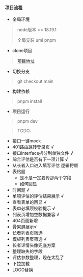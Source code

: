 #### 项目流程

- 全局环境

> node版本 >= 18.19.1
>
> 全局安装 umi pnpm
>
>

- clone项目

> [项目地址](111.33.127.102:8090/tisihcsp/PROD01-TISIHCSP-EVA-MCS)

- 切换分支

> git checkout main

- 构建依赖

> pnpm install

- 项目运行

> pnpm dev
>
>

> TODO:

- 接口一键mock
- 401路由跳转登录页 √
- 接口interface拆分到单独文件 √
- 综合评估是否有下一项计算 √
- 从长者入口进入填写评估 逻辑捋顺
- 表格题
    - 是不是一定要传那两个字段
    - 如何回显
- 时间题 √
- 单项评估的评估结果展示 √
- 查看表单的回显 √
- 表单必填项校验提示 √
- 列表页增加空数据兼容 √
- 404页面新增
- 骨架屏展示√
- 长者列表页筛选
- 模板列表页筛选 √
- 长者详情头像兜底方案
- 整理缺失的字段
- 评估参数整理，现在太乱了
- 下拉加载
- LOGO替换
